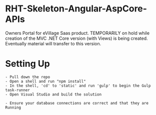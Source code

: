 # RHT-Skeleton-Angular-AspCore-APIs
Owners Portal for eVillage Saas product. TEMPORARILY on hold while creation of the MVC .NET Core version (with Views) is being created. Eventually material will transfer to this version.

# Setting Up

	- Pull down the repo
	- Open a shell and run "npm install"
	- In the shell, 'cd' to 'static' and run 'gulp' to begin the Gulp task-runner
	- Open Visual Studio and build the solution
	
	- Ensure your database connections are correct and that they are Running
